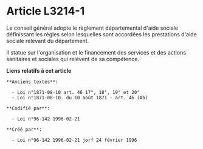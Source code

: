 # Article L3214-1

Le conseil général adopte le règlement départemental d'aide sociale définissant les règles selon lesquelles sont accordées
les prestations d'aide sociale relevant du département.

Il statue sur l'organisation et le financement des services et des actions sanitaires et sociales qui relèvent de sa
compétence.

**Liens relatifs à cet article**

	**Anciens textes**:

	  - Loi n°1871-08-10 art. 46 17°, 18°, 19° et 20°
	  - Loi n°1871-08-10. du 10 août 1871 - art. 46 (Ab)

	**Codifié par**:

	  - Loi n°96-142 1996-02-21

	**Créé par**:

	  - Loi n°96-142 1996-02-21 jorf 24 février 1996
